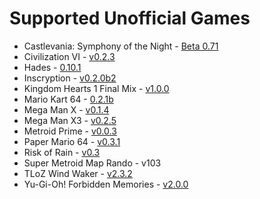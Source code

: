 # Supported Unofficial Games

* Castlevania: Symphony of the Night - [Beta 0.71](https://github.com/fdelduque/Archipelago/releases/tag/b071)
* Civilization VI - [v0.2.3](https://github.com/hesto2/civilization_vi_apworld/releases/tag/v0.2.3)
* Hades - [0.10.1](https://github.com/NaixGames/Polycosmos/releases/tag/0.10.1)
* Inscryption - [v0.2.0b2](https://github.com/DrBibop/Archipelago_Inscryption/releases/tag/beta6)
* Kingdom Hearts 1 Final Mix - [v1.0.0](https://github.com/gaithernOrg/KH1FM-AP/releases/tag/1.0.0)
* Mario Kart 64 - [0.2.1b](https://github.com/Edsploration/MK64-Archipelago/releases/tag/mk64%2F0.2.1b)
* Mega Man X - [v0.1.4](https://github.com/TheLX5/Archipelago/releases/tag/mmx-v0.1.4)
* Mega Man X3 - [v0.2.5](https://github.com/TheLX5/Archipelago/releases/tag/mmx3-v0.2.5)
* Metroid Prime - [v0.0.3 ](https://github.com/Electro1512/MetroidAPrime/releases/tag/v0.0.3)
* Paper Mario 64 - [v0.3.1](https://github.com/JKBSunshine/PMR_APWorld/releases/tag/v0.3.1)
* Risk of Rain - [v0.3](https://github.com/studkid/RoR_Archipelago/releases/tag/v0.3)
* Super Metroid Map Rando - v103
* TLoZ Wind Waker - [v2.3.2](https://github.com/tanjo3/tww_apworld/releases/tag/v2.3.2)
* Yu-Gi-Oh! Forbidden Memories - [v2.0.0](https://github.com/sg4e/Archipelago/releases/tag/v2.0.0)
